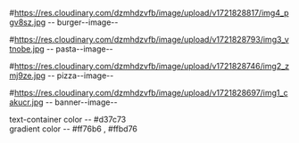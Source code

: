 #https://res.cloudinary.com/dzmhdzvfb/image/upload/v1721828817/img4_pgv8sz.jpg -- burger--image--

#https://res.cloudinary.com/dzmhdzvfb/image/upload/v1721828793/img3_vtnobe.jpg -- pasta--image-- 

#https://res.cloudinary.com/dzmhdzvfb/image/upload/v1721828746/img2_zmj9ze.jpg -- pizza--image--

#https://res.cloudinary.com/dzmhdzvfb/image/upload/v1721828697/img1_cakucr.jpg -- banner--image--

text-container color -- #d37c73  
gradient color -- #ff76b6 , #ffbd76